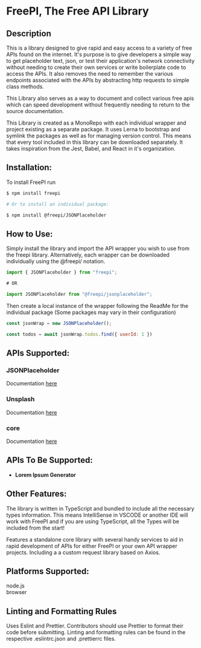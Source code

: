# FreePI, The Free API Library

## Description

This is a library designed to give rapid and easy access to a variety of free APIs found on the internet. It's purpose is to give developers a simple way to get placeholder text, json, or test their application's network connectivity without needing to create their own services or write boilerplate code to access the APIs. It also removes the need to remember the various endpoints associated with the APIs by abstracting http requests to simple class methods.

This Library also serves as a way to document and collect various free apis which can speed development without frequently needing to return to the source documentation.

This Library is created as a MonoRepo with each individual wrapper and project existing as a separate package. It uses Lerna to bootstrap and symlink the packages as well as for managing version control. This means that every tool included in this library can be downloaded separately. It takes inspiration from the Jest, Babel, and React in it's organization.
  
## Installation: 

To install FreePI run 
```bash
$ npm install freepi

# Or to install an individual package:

$ npm install @freepi/JSONPlaceholder 

```

## How to Use:

Simply install the library and import the API wrapper you wish to use from the freepi library. Alternatively, each wrapper can be downloaded individually using the @freepi/<package> notation.
  
```javascript
import { JSONPlaceholder } from "freepi";

# OR

import JSONPlaceholder from "@freepi/jsonplaceholder";

```

Then create a local instance of the wrapper following the ReadMe for the individual package (Some packages may vary in their configuration)

```javascript
const jsonWrap = new JSONPlaceholder();

const todos = await jsonWrap.todos.find({ userId: 1 })

```

## APIs Supported:

### JSONPlaceholder 
Documentation [here](https://github.com/AlexGaiser/freepi/blob/master/packages/JSONPlaceholder/ReadMe.md)

### Unsplash  
Documentation [here](https://github.com/AlexGaiser/freepi/blob/master/packages/unsplash/ReadMe.md)

### core 
Documentation [here](https://github.com/AlexGaiser/freepi/blob/master/packages/core/ReadMe.md)

## APIs To Be Supported:

- **Lorem Ipsum Generator**

## Other Features:

The library is written in TypeScript and bundled to include all the necessary types information. This means IntelliSense in VSCODE or another IDE will work with FreePI and if you are using TypeScript, all the Types will be included from the start!

Features a standalone core library with several handy services to aid in rapid development of APIs for either FreePI or your own API wrapper projects. Including a a custom request library based on Axios.

## Platforms Supported:

node.js  
browser

## Linting and Formatting Rules

Uses Eslint and Prettier. Contributors should use Prettier to format their code before submitting. Linting and formatting rules can be found in the respective .eslintrc.json and .prettierrc files.





